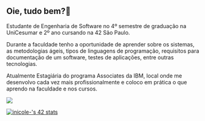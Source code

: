 ## Oie, tudo bem?👋

Estudante de Engenharia de Software no 4º semestre de graduação na UniCesumar e 2º ano cursando na 42 São Paulo.

Durante a faculdade tenho a oportunidade de aprender sobre os sistemas, as metodologias ágeis, tipos de linguagens de programação, requisitos para documentação de um software, testes de aplicações, entre outras tecnologias.

Atualmente Estagiária do programa Associates da IBM, local onde me desenvolvo cada vez mais profissionalmente e coloco em prática o que aprendo na faculdade e nos cursos.

<div> 
  <a href="[https://www.linkedin.com/in/isabelle-b-920506151/](https://www.linkedin.com/in/bellesbrt/)" target="_blank"><img src="https://img.shields.io/badge/-LinkedIn-%230077B5?style=for-the-badge&logo=linkedin&logoColor=white" target="_blank"></a> 
</div>

<a href="https://github.com/JaeSeoKim/badge42"><img src="https://badge42.vercel.app/api/v2/cl3akgzgl003009lah4lmjgcm/stats?cursusId=21&coalitionId=undefined" alt="inicole-'s 42 stats" /></a>
